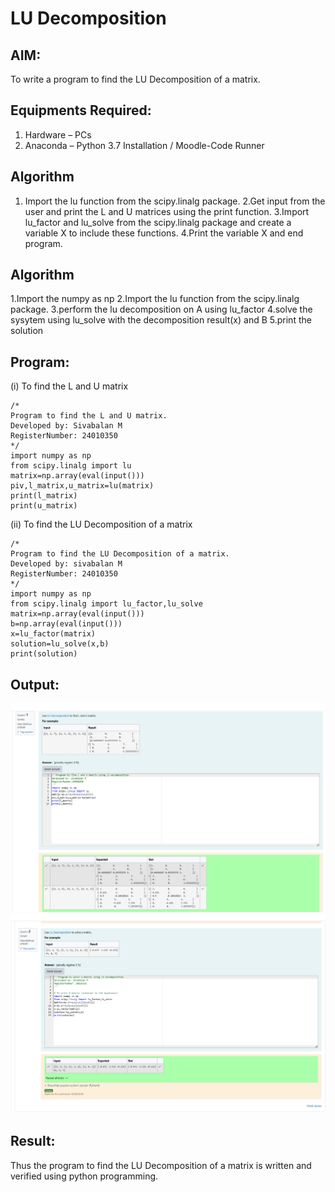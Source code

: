 # LU Decomposition 

## AIM:
To write a program to find the LU Decomposition of a matrix.

## Equipments Required:
1. Hardware – PCs
2. Anaconda – Python 3.7 Installation / Moodle-Code Runner

## Algorithm
1. Import the lu function from the scipy.linalg package.
2.Get input from the user and print the L and U matrices using the print function.
3.Import lu_factor and lu_solve from the scipy.linalg package and create a variable X to include these functions.
4.Print the variable X and end program.

## Algorithm
1.Import the numpy as np 
2.Import the lu function from the scipy.linalg package.
3.perform the lu decomposition on A using lu_factor
4.solve the sysytem using lu_solve with the decomposition result(x) and B
5.print the solution

## Program:
(i) To find the L and U matrix
```
/*
Program to find the L and U matrix.
Developed by: Sivabalan M
RegisterNumber: 24010350
*/
import numpy as np
from scipy.linalg import lu
matrix=np.array(eval(input()))
piv,l_matrix,u_matrix=lu(matrix)
print(l_matrix)
print(u_matrix)
```
(ii) To find the LU Decomposition of a matrix
```
/*
Program to find the LU Decomposition of a matrix.
Developed by: sivabalan M
RegisterNumber: 24010350
*/
import numpy as np
from scipy.linalg import lu_factor,lu_solve
matrix=np.array(eval(input()))
b=np.array(eval(input()))
x=lu_factor(matrix)
solution=lu_solve(x,b)
print(solution)
```

## Output:
![output](<Screenshot 2024-12-15 194551.png>)
![output](<Screenshot 2024-12-15 194611.png>)


## Result:
Thus the program to find the LU Decomposition of a matrix is written and verified using python programming.

